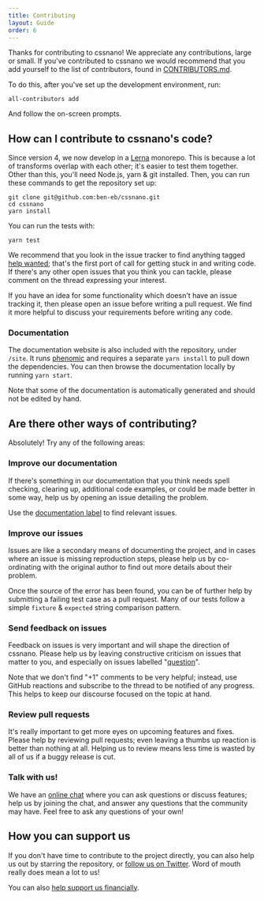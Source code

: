 ```yaml
---
title: Contributing
layout: Guide
order: 6
---
```


<!-- This file was automatically generated. -->


Thanks for contributing to cssnano! We appreciate any contributions,
large or small. If you've contributed to cssnano we would recommend that
you add yourself to the list of contributors, found in [CONTRIBUTORS.md].

To do this, after you've set up the development environment, run:

    all-contributors add

And follow the on-screen prompts.

[contributors.md]: https://github.com/ben-eb/cssnano/blob/master/CONTRIBUTORS.md

## How can I contribute to cssnano's code?

Since version 4, we now develop in a [Lerna](https://github.com/lerna/lerna)
monorepo. This is because a lot of transforms overlap with each other; it's
easier to test them together. Other than this, you'll need Node.js, yarn &
git installed. Then, you can run these commands to get the repository set up:

    git clone git@github.com:ben-eb/cssnano.git
    cd cssnano
    yarn install

You can run the tests with:

    yarn test

We recommend that you look in the issue tracker to find anything tagged
[help wanted][help wanted]; that's the first port of call for getting stuck
in and writing code. If there's any other open issues that you think you can
tackle, please comment on the thread expressing your interest.

If you have an idea for some functionality which doesn't have an issue tracking
it, then please open an issue before writing a pull request. We find it more
helpful to discuss your requirements before writing any code.

### Documentation

The documentation website is also included with the repository, under `/site`.
It runs [phenomic](https://phenomic.io) and requires a separate `yarn install`
to pull down the dependencies. You can then browse the documentation locally
by running `yarn start`.

Note that some of the documentation is automatically generated and should not
be edited by hand.

## Are there other ways of contributing?

Absolutely! Try any of the following areas:

### Improve our documentation

If there's something in our documentation that you think needs spell checking,
clearing up, additional code examples, or could be made better in some way,
help us by opening an issue detailing the problem.

Use the [documentation label][documentation] to find relevant issues.

### Improve our issues

Issues are like a secondary means of documenting the project, and in cases where
an issue is missing reproduction steps, please help us by co-ordinating with
the original author to find out more details about their problem.

Once the source of the error has been found, you can be of further help by
submitting a failing test case as a pull request. Many of our tests follow a
simple `fixture` & `expected` string comparison pattern.

### Send feedback on issues

Feedback on issues is very important and will shape the direction of cssnano.
Please help us by leaving constructive criticism on issues that matter to you,
and especially on issues labelled "[question][question]".

Note that we don't find "+1" comments to be very helpful; instead, use GitHub
reactions and subscribe to the thread to be notified of any progress. This helps
to keep our discourse focused on the topic at hand.

### Review pull requests

It's really important to get more eyes on upcoming features and fixes. Please
help by reviewing pull requests; even leaving a thumbs up reaction is better
than nothing at all. Helping us to review means less time is wasted by all of
us if a buggy release is cut.

### Talk with us!

We have an [online chat][chat] where you can ask questions or discuss features;
help us by joining the chat, and answer any questions that the community may
have. Feel free to ask any questions of your own!

## How you can support us

If you don't have time to contribute to the project directly, you can also
help us out by starring the repository, or [follow us on Twitter][twitter].
Word of mouth really does mean a lot to us!

You can also [help support us financially](/support-us/).

[chat]: https://gitter.im/postcss/postcss

[documentation]: https://github.com/ben-eb/cssnano/labels/documentation

[help wanted]: https://github.com/ben-eb/cssnano/labels/help%20wanted

[question]: https://github.com/ben-eb/cssnano/labels/question

[twitter]: https://twitter.com/cssnano_
